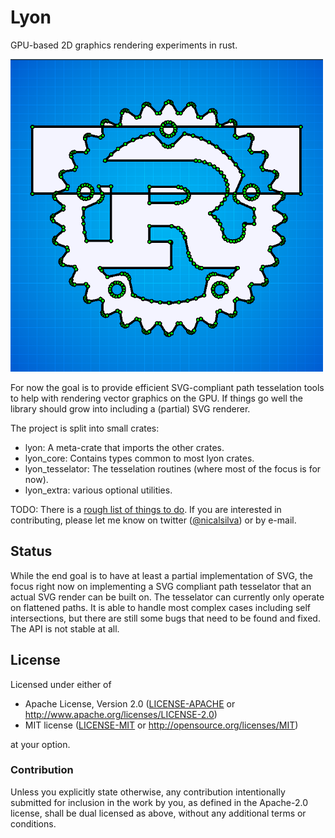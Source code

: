# Lyon
GPU-based 2D graphics rendering experiments in rust.

<img src="assets/screenshot.png" width=500 height=500 alt="Screenshot of the Rust logo (svg) tesselated">

For now the goal is to provide efficient SVG-compliant path tesselation tools to help with rendering vector graphics on the GPU. If things go well the library should grow into including a (partial) SVG renderer.

The project is split into small crates:
* lyon: A meta-crate that imports the other crates.
* lyon_core: Contains types common to most lyon crates.
* lyon_tesselator: The tesselation routines (where most of the focus is for now).
* lyon_extra: various optional utilities.

TODO:
There is a [rough list of things to do](https://github.com/nical/lyon/wiki/TODO). If you are interested in contributing, please let me know on twitter ([@nicalsilva](https://twitter.com/nicalsilva)) or by e-mail.

## Status

While the end goal is to have at least a partial implementation of SVG, the focus right now on implementing a SVG compliant path tesselator that an actual SVG render can be built on.
The tesselator can currently only operate on flattened paths. It is able to handle most complex cases including self intersections, but there are still some bugs that need to be found and fixed. The API is not stable at all.

## License

Licensed under either of

 * Apache License, Version 2.0 ([LICENSE-APACHE](LICENSE-APACHE) or http://www.apache.org/licenses/LICENSE-2.0)
 * MIT license ([LICENSE-MIT](LICENSE-MIT) or http://opensource.org/licenses/MIT)

at your option.

### Contribution

Unless you explicitly state otherwise, any contribution intentionally submitted for inclusion in the work by you, as defined in the Apache-2.0 license, shall be dual licensed as above, without any additional terms or conditions.

